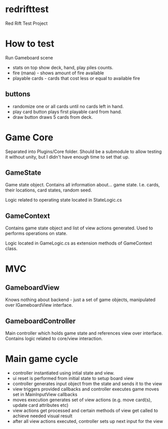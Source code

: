 # redrifttest
Red Rift Test Project

# How to test
Run Gameboard scene

- stats on top show deck, hand, play piles counts.
- fire (mana) - shows amount of fire available
- playable cards - cards that cost less or equal to available fire

## buttons
- randomize one or all cards until no cards left in hand.
- play card button plays first playable card from hand.
- draw button draws 5 cards from deck.

# Game Core
Separated into Plugins/Core folder. Should be a submodule to allow testing it without unity, but I didn't have enough time to set that up.

## GameState

Game state object. Contains all information about... game state. I.e. cards, their locations, card states, random seed.

Logic related to operating state located in StateLogic.cs

## GameContext

Contains game state object and list of view actions generated.
Used to performs operations on state.

Logic located in GameLogic.cs as extension methods of GameContext class.

# MVC

## GameboardView

Knows nothing about backend - just a set of game objects, manipulated over IGameboardView interface.

## GameboardController

Main controller which holds game state and references view over interface.
Contains logic related to core/view interaction.

# Main game cycle

- controller instantiated using intial state and view.
- ui reset is performed from initial state to setup board view
- controller generates input object from the state and sends it to the view
- view triggers provided callbacks and controller executes game moves set in MainInputView callbacks
- moves execution generates set of view actions (e.g. move card(s), update card attributes etc) 
- view actions get processed and certain methods of view get called to achieve needed visual result
- after all view actions executed, controller sets up next input for the view
